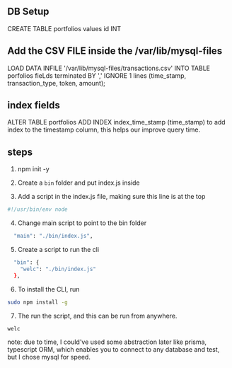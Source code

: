 ## DB Setup

CREATE TABLE portfolios
values 
id INT 


## Add the CSV FILE inside the /var/lib/mysql-files
LOAD DATA INFILE '/var/lib/mysql-files/transactions.csv' INTO TABLE porfolios fieLds terminated BY ',' IGNORE 1 lines (time_stamp, transaction_type, token, amount);

## index fields
ALTER TABLE portfolios ADD INDEX index_time_stamp (time_stamp) to add index to the timestamp column, this helps our improve query time.



## steps

1. npm init -y

2. Create a `bin` folder and put index.js inside

3. Add a script in the index.js file, making sure this line is at the top 
```js
#!/usr/bin/env node
```

4. Change main script to point to the bin folder

```bash
  "main": "./bin/index.js",
```

5. Create a script to run the cli
```bash
  "bin": {
    "welc": "./bin/index.js"
  },
```

6. To install the CLI, run
```bash
sudo npm install -g
```

7. The run the script, and this can be run from anywhere.

```bash
welc
```


note: due to time, I could've used some abstraction later like prisma, typescript ORM, which enables you to connect to any database and test, but I chose mysql for speed.